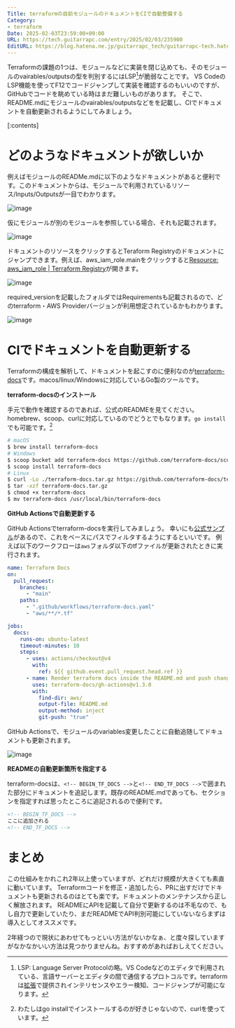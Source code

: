 ```yaml
---
Title: terraformの自前モジュールのドキュメントをCIで自動整備する
Category:
- terraform
Date: 2025-02-03T23:59:00+09:00
URL: https://tech.guitarrapc.com/entry/2025/02/03/235900
EditURL: https://blog.hatena.ne.jp/guitarrapc_tech/guitarrapc-tech.hatenablog.com/atom/entry/6802418398325464901
---
```


Terraformの課題の1つは、モジュールなどに実装を閉じ込めても、そのモジュールのvairables/outputsの型を判別するにはLSP[^1]が脆弱なことです。
VS CodeのLSP機能を使ってF12でコードジャンプして実装を確認するのもいいのですが、GitHubでコードを眺めている時はまだ難しいものがあります。
そこで、README.mdにモジュールのvairables/outputsなどをを記載し、CIでドキュメントを自動更新されるようにしてみましょう。

[:contents]

# どのようなドキュメントが欲しいか

例えばモジュールのREADMe.mdに以下のようなドキュメントがあると便利です。このドキュメントからは、モジュールで利用されているリソース/Inputs/Outputsが一目でわかります。

![image](https://github.com/user-attachments/assets/22a3a11d-7d0f-415c-8574-3af5bb00997d)

仮にモジュールが別のモジュールを参照している場合、それも記載されます。

![image](https://github.com/user-attachments/assets/b9c3ca99-be84-4c7d-84c8-10e8c78eee80)

ドキュメントのリソースをクリックするとTeraform Registryのドキュメントにジャンプできます。例えば、aws_iam_role.mainをクリックすると[Resource: aws_iam_role | Terraform Registry](https://registry.terraform.io/providers/hashicorp/aws/latest/docs/resources/iam_role)が開きます。

![image](https://github.com/user-attachments/assets/6e9a5ebc-47c3-4cc7-ac3c-cadb8e7575fe)

required_versionを記載したフォルダではRequirementsも記載されるので、どのterraform・AWS Providerバージョンが利用想定されているかもわかります。

![image](https://github.com/user-attachments/assets/a79d39dc-6f70-4a04-9301-bb5e05aec3ff)

# CIでドキュメントを自動更新する

Terraformの構成を解析して、ドキュメントを起こすのに便利なのが[terraform-docs](https://github.com/terraform-docs/terraform-docs)です。macos/linux/Windowsに対応しているGo製のツールです。

**terraform-docsのインストール**

手元で動作を確認するのであれば、公式のREADMEを見てください。homebrew、scoop、curlに対応しているのでどうとでもなります。`go install`でも可能です。[^2]

```sh
# macOS
$ brew install terraform-docs
# Windows
$ scoop bucket add terraform-docs https://github.com/terraform-docs/scoop-bucket
$ scoop install terraform-docs
# Linux
$ curl -Lo ./terraform-docs.tar.gz https://github.com/terraform-docs/terraform-docs/releases/download/v0.19.0/terraform-docs-v0.19.0-$(uname)-amd64.tar.gz
$ tar -xzf terraform-docs.tar.gz
$ chmod +x terraform-docs
$ mv terraform-docs /usr/local/bin/terraform-docs
```

**GitHub Actionsで自動更新する**

GitHub Actionsでterraform-docsを実行してみましょう。
幸いにも[公式サンプル](https://github.com/terraform-docs/gh-actions)があるので、これをベースにパスでフィルタするようにするといいです。
例えば以下のワークフローは`aws`フォルダ以下のtfファイルが更新されたときに実行されます。

```yaml
name: Terraform Docs
on:
  pull_request:
    branches:
      - "main"
    paths:
      - ".github/workflows/terraform-docs.yaml"
      - "aws/**/*.tf"

jobs:
  docs:
    runs-on: ubuntu-latest
    timeout-minutes: 10
    steps:
      - uses: actions/checkout@v4
        with:
          ref: ${{ github.event.pull_request.head.ref }}
      - name: Render terraform docs inside the README.md and push changes back to PR branch
        uses: terraform-docs/gh-actions@v1.3.0
        with:
          find-dir: aws/
          output-file: README.md
          output-method: inject
          git-push: "true"
```

GitHub Actionsで、モジュールのvariables変更したことに自動追随してドキュメントも更新されます。

![image](https://github.com/user-attachments/assets/0b22f449-bed7-41a4-ab40-1127cf8d64a8)

**READMEの自動更新箇所を指定する**

terraform-docsは、`<!-- BEGIN_TF_DOCS -->`と`<!-- END_TF_DOCS -->`で囲まれた部分にドキュメントを追記します。既存のREADME.mdであっても、セクションを指定すれば思ったところに追記されるので便利です。

```md
<!-- BEGIN_TF_DOCS -->
ここに追加される
<!-- END_TF_DOCS -->
```

# まとめ

この仕組みをかれこれ2年以上使っていますが、どれだけ規模が大きくても素直に動いています。
Terraformコードを修正・追加したら、PRに出すだけでドキュメントも更新されるのはとても楽です。ドキュメントのメンテナンスから正しく解放されます。
READMEにAPIを記載して自分で更新するのは不毛なので、もし自力で更新していたり、まだREADMEでAPI判別可能にしていないならまずは導入としてオススメです。

2年経つので現状にあわせてもっといい方法がないかなぁ、と度々探していますがなかなかいい方法は見つかりませんね。おすすめがあればおしえてください。

[^1]: LSP: Language Server Protocolの略。VS Codeなどのエディタで利用されている、言語サーバーとエディタの間で通信するプロトコルです。terraformは[拡張](https://marketplace.visualstudio.com/items?itemName=HashiCorp.terraform)で提供されインテリセンスやエラー検知、コードジャンプが可能になります。
[^2]: わたしはgo installでインストールするのが好きじゃないので、curlを使っています。
